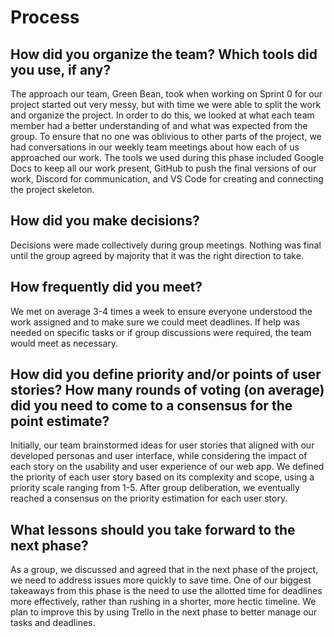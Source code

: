 # Process

## How did you organize the team? Which tools did you use, if any?
The approach our team, Green Bean, took when working on Sprint 0 for our project started out very messy, but with time we were able to split the work and organize the project. In order to do this, we looked at what each team member had a better understanding of and what was expected from the group. To ensure that no one was oblivious to other parts of the project, we had conversations in our weekly team meetings about how each of us approached our work. The tools we used during this phase included Google Docs to keep all our work present, GitHub to push the final versions of our work, Discord for communication, and VS Code for creating and connecting the project skeleton.

## How did you make decisions?
Decisions were made collectively during group meetings. Nothing was final until the group agreed by majority that it was the right direction to take.

## How frequently did you meet?
We met on average 3-4 times a week to ensure everyone understood the work assigned and to make sure we could meet deadlines. If help was needed on specific tasks or if group discussions were required, the team would meet as necessary.

## How did you define priority and/or points of user stories? How many rounds of voting (on average) did you need to come to a consensus for the point estimate?
Initially, our team brainstormed ideas for user stories that aligned with our developed personas and user interface, while considering the impact of each story on the usability and user experience of our web app. We defined the priority of each user story based on its complexity and scope, using a priority scale ranging from 1-5. After group deliberation, we eventually reached a consensus on the priority estimation for each user story.

## What lessons should you take forward to the next phase?
As a group, we discussed and agreed that in the next phase of the project, we need to address issues more quickly to save time. One of our biggest takeaways from this phase is the need to use the allotted time for deadlines more effectively, rather than rushing in a shorter, more hectic timeline. We plan to improve this by using Trello in the next phase to better manage our tasks and deadlines.
